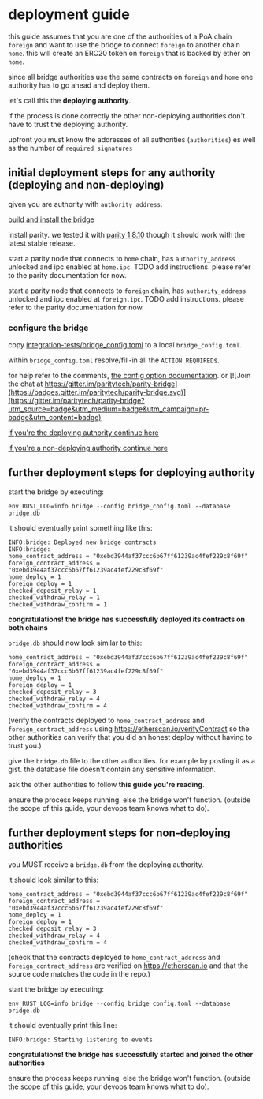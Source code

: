 # deployment guide

this guide assumes that you are one of the authorities of
a PoA chain `foreign` and want to use the bridge to connect
`foreign` to another chain `home`.
this will create an ERC20 token on `foreign` that is backed by
ether on `home`.

since all bridge authorities use the same contracts on `foreign` and `home`
one authority has to go ahead and deploy them.

let's call this the **deploying authority**.

if the process is done correctly the other non-deploying authorities don't have to trust
the deploying authority.

upfront you must know the addresses of all authorities (`authorities`)
es well as the number of `required_signatures`

## initial deployment steps for any authority (deploying and non-deploying)

given you are authority with `authority_address`.

[build and install the bridge](README.md#build)

install parity.
we tested it with [parity 1.8.10](https://github.com/paritytech/parity/releases/tag/v1.8.10)
though it should work with the latest stable release.

start a parity node that connects to `home` chain, has `authority_address` unlocked
and ipc enabled at `home.ipc`. TODO add instructions. please refer to
the parity documentation for now.

start a parity node that connects to `foreign` chain, has `authority_address` unlocked
and ipc enabled at `foreign.ipc`. TODO add instructions. please refer to
the parity documentation for now.

### configure the bridge

copy [integration-tests/bridge_config.toml](integration-tests/bridge_config.toml)
to a local `bridge_config.toml`.

within `bridge_config.toml` resolve/fill-in all the `ACTION REQUIRED`s.

for help refer to the comments, [the config option documentation](README.md#configuration).
or [![Join the chat at https://gitter.im/paritytech/parity-bridge](https://badges.gitter.im/paritytech/parity-bridge.svg)](https://gitter.im/paritytech/parity-bridge?utm_source=badge&utm_medium=badge&utm_campaign=pr-badge&utm_content=badge)

[if you're the deploying authority continue here](#further-deployment-steps-for-deploying-authority)

[if you're a non-deploying authority continue here](#further-deployment-steps-for-non-deploying-authorities)

## further deployment steps for deploying authority

start the bridge by executing:

```
env RUST_LOG=info bridge --config bridge_config.toml --database bridge.db
```

it should eventually print something like this:

```
INFO:bridge: Deployed new bridge contracts
INFO:bridge:
home_contract_address = "0xebd3944af37ccc6b67ff61239ac4fef229c8f69f"
foreign_contract_address = "0xebd3944af37ccc6b67ff61239ac4fef229c8f69f"
home_deploy = 1
foreign_deploy = 1
checked_deposit_relay = 1
checked_withdraw_relay = 1
checked_withdraw_confirm = 1
```

**congratulations! the bridge has successfully deployed its contracts on both chains**

`bridge.db` should now look similar to this:

```
home_contract_address = "0xebd3944af37ccc6b67ff61239ac4fef229c8f69f"
foreign_contract_address = "0xebd3944af37ccc6b67ff61239ac4fef229c8f69f"
home_deploy = 1
foreign_deploy = 1
checked_deposit_relay = 3
checked_withdraw_relay = 4
checked_withdraw_confirm = 4
```

(verify the contracts deployed to `home_contract_address` and
`foreign_contract_address` using
https://etherscan.io/verifyContract so the other authorities
can verify that you did an honest deploy without having to trust you.)

give the `bridge.db` file to the other authorities.
for example by posting it as a gist.
the database file doesn't contain any sensitive information.

ask the other authorities to follow **this guide you're reading**.

ensure the process keeps running. else the bridge won't function.
(outside the scope of this guide, your devops team knows what to do).

## further deployment steps for non-deploying authorities

you MUST receive a `bridge.db` from the deploying authority.

it should look similar to this:

```
home_contract_address = "0xebd3944af37ccc6b67ff61239ac4fef229c8f69f"
foreign_contract_address = "0xebd3944af37ccc6b67ff61239ac4fef229c8f69f"
home_deploy = 1
foreign_deploy = 1
checked_deposit_relay = 3
checked_withdraw_relay = 4
checked_withdraw_confirm = 4
```

(check that the contracts deployed to
`home_contract_address` and `foreign_contract_address` are
verified on https://etherscan.io and that the source code matches
the code in the repo.)

start the bridge by executing:

```
env RUST_LOG=info bridge --config bridge_config.toml --database bridge.db
```

it should eventually print this line:

```
INFO:bridge: Starting listening to events
```

**congratulations! the bridge has successfully started and joined the other authorities**

ensure the process keeps running. else the bridge won't function.
(outside the scope of this guide, your devops team knows what to do).

